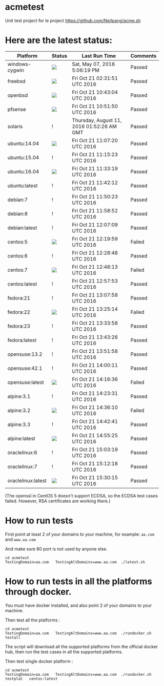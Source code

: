 # acmetest
Unit test project for le project https://github.com/Neilpang/acme.sh



# Here are the latest status:

| Platform | Status| Last Run Time| Comments|
-----------|-------|--------------|---------|
|windows-cygwin| ![](https://cdn.rawgit.com/Neilpang/letest/master/status/windows-cygwin.svg?1462640779)| Sat, May 07, 2016  5:06:19 PM| Passed |
|freebsd| ![](https://cdn.rawgit.com/Neilpang/letest/master/status/freebsd.svg?1477017111)| Fri Oct 21 02:31:51 UTC 2016| Passed |
|openbsd| ![](https://cdn.rawgit.com/Neilpang/letest/master/status/openbsd.svg?1477046584)| Fri Oct 21 10:43:04 UTC 2016| Passed |
|pfsense| ![](https://cdn.rawgit.com/Neilpang/letest/master/status/pfsense.svg?1477047110)| Fri Oct 21 10:51:50 UTC 2016| Passed |
|solaris| \![](https://cdn.rawgit.com/Neilpang/letest/master/status/solaris.svg?1470880346)| Thursday, August 11, 2016 01:52:26 AM GMT| Passed |
|ubuntu:14.04| ![](https://cdn.rawgit.com/Neilpang/letest/master/status/ubuntu-14.04.svg?1477048040)| Fri Oct 21 11:07:20 UTC 2016| Passed |
|ubuntu:15.04| \![](https://cdn.rawgit.com/Neilpang/letest/master/status/ubuntu-15.04.svg?1477048523)| Fri Oct 21 11:15:23 UTC 2016| Passed |
|ubuntu:16.04| ![](https://cdn.rawgit.com/Neilpang/letest/master/status/ubuntu-16.04.svg?1477049599)| Fri Oct 21 11:33:19 UTC 2016| Passed |
|ubuntu:latest| \![](https://cdn.rawgit.com/Neilpang/letest/master/status/ubuntu-latest.svg?1477050132)| Fri Oct 21 11:42:12 UTC 2016| Passed |
|debian:7| \![](https://cdn.rawgit.com/Neilpang/letest/master/status/debian-7.svg?1477050623)| Fri Oct 21 11:50:23 UTC 2016| Passed |
|debian:8| \![](https://cdn.rawgit.com/Neilpang/letest/master/status/debian-8.svg?1477051132)| Fri Oct 21 11:58:52 UTC 2016| Passed |
|debian:latest| \![](https://cdn.rawgit.com/Neilpang/letest/master/status/debian-latest.svg?1477051629)| Fri Oct 21 12:07:09 UTC 2016| Passed |
|centos:5| ![](https://cdn.rawgit.com/Neilpang/letest/master/status/centos-5.svg?1477052399)| Fri Oct 21 12:19:59 UTC 2016| Failed |
|centos:6| \![](https://cdn.rawgit.com/Neilpang/letest/master/status/centos-6.svg?1477052928)| Fri Oct 21 12:28:48 UTC 2016| Passed |
|centos:7| ![](https://cdn.rawgit.com/Neilpang/letest/master/status/centos-7.svg?1477054093)| Fri Oct 21 12:48:13 UTC 2016| Failed |
|centos:latest| \![](https://cdn.rawgit.com/Neilpang/letest/master/status/centos-latest.svg?1477054673)| Fri Oct 21 12:57:53 UTC 2016| Passed |
|fedora:21| \![](https://cdn.rawgit.com/Neilpang/letest/master/status/fedora-21.svg?1477055278)| Fri Oct 21 13:07:58 UTC 2016| Passed |
|fedora:22| ![](https://cdn.rawgit.com/Neilpang/letest/master/status/fedora-22.svg?1477056313)| Fri Oct 21 13:25:14 UTC 2016| Failed |
|fedora:23| \![](https://cdn.rawgit.com/Neilpang/letest/master/status/fedora-23.svg?1477056838)| Fri Oct 21 13:33:58 UTC 2016| Passed |
|fedora:latest| \![](https://cdn.rawgit.com/Neilpang/letest/master/status/fedora-latest.svg?1477057406)| Fri Oct 21 13:43:26 UTC 2016| Passed |
|opensuse:13.2| \![](https://cdn.rawgit.com/Neilpang/letest/master/status/opensuse-13.2.svg?1477057918)| Fri Oct 21 13:51:58 UTC 2016| Passed |
|opensuse:42.1| \![](https://cdn.rawgit.com/Neilpang/letest/master/status/opensuse-42.1.svg?1477058411)| Fri Oct 21 14:00:11 UTC 2016| Passed |
|opensuse:latest| ![](https://cdn.rawgit.com/Neilpang/letest/master/status/opensuse-latest.svg?1477059396)| Fri Oct 21 14:16:36 UTC 2016| Failed |
|alpine:3.1| \![](https://cdn.rawgit.com/Neilpang/letest/master/status/alpine-3.1.svg?1477059811)| Fri Oct 21 14:23:31 UTC 2016| Passed |
|alpine:3.2| ![](https://cdn.rawgit.com/Neilpang/letest/master/status/alpine-3.2.svg?1477060570)| Fri Oct 21 14:36:10 UTC 2016| Failed |
|alpine:3.3| \![](https://cdn.rawgit.com/Neilpang/letest/master/status/alpine-3.3.svg?1477060961)| Fri Oct 21 14:42:41 UTC 2016| Passed |
|alpine:latest| ![](https://cdn.rawgit.com/Neilpang/letest/master/status/alpine-latest.svg?1477061725)| Fri Oct 21 14:55:25 UTC 2016| Passed |
|oraclelinux:6| \![](https://cdn.rawgit.com/Neilpang/letest/master/status/oraclelinux-6.svg?1477062199)| Fri Oct 21 15:03:19 UTC 2016| Passed |
|oraclelinux:7| \![](https://cdn.rawgit.com/Neilpang/letest/master/status/oraclelinux-7.svg?1477062738)| Fri Oct 21 15:12:18 UTC 2016| Passed |
|oraclelinux:latest| ![](https://cdn.rawgit.com/Neilpang/letest/master/status/oraclelinux-latest.svg?1477063815)| Fri Oct 21 15:30:15 UTC 2016| Passed |
(The openssl in CentOS 5 doesn't support ECDSA, so the ECDSA test cases failed. However, RSA certificates are working there.)

# How to run tests

First point at least 2 of your domains to your machine, 
for example: `aa.com` and `www.aa.com`

And make sure 80 port is not used by anyone else.

```
cd acmetest
TestingDomain=aa.com   TestingAltDomains=www.aa.com  ./letest.sh
```

# How to run tests in all the platforms through docker.

You must have docker installed, and also point 2 of your domains to your machine.

Then test all the platforms :

```
cd acmetest
TestingDomain=aa.com   TestingAltDomains=www.aa.com  ./rundocker.sh  testall
```

The script will download all the supported platforms from the official docker hub, then run the test cases in all the supported platforms.

Then test single docker platform :

```
cd acmetest
TestingDomain=aa.com   TestingAltDomains=www.aa.com  ./rundocker.sh  testplat   centos:latest
```









